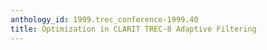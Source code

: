 ```yaml
---
anthology_id: 1999.trec_conference-1999.40
title: Optimization in CLARIT TREC-8 Adaptive Filtering
---
```

